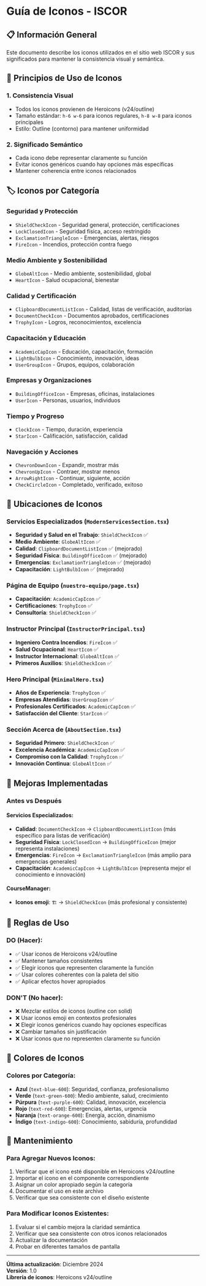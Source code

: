 # Guía de Iconos - ISCOR

## 📋 Información General

Este documento describe los iconos utilizados en el sitio web ISCOR y sus significados para mantener la consistencia visual y semántica.

## 🎯 Principios de Uso de Iconos

### 1. **Consistencia Visual**
- Todos los iconos provienen de Heroicons (v24/outline)
- Tamaño estándar: `h-6 w-6` para iconos regulares, `h-8 w-8` para iconos principales
- Estilo: Outline (contorno) para mantener uniformidad

### 2. **Significado Semántico**
- Cada icono debe representar claramente su función
- Evitar iconos genéricos cuando hay opciones más específicas
- Mantener coherencia entre iconos relacionados

## 🏷️ Iconos por Categoría

### **Seguridad y Protección**
- `ShieldCheckIcon` - Seguridad general, protección, certificaciones
- `LockClosedIcon` - Seguridad física, acceso restringido
- `ExclamationTriangleIcon` - Emergencias, alertas, riesgos
- `FireIcon` - Incendios, protección contra fuego

### **Medio Ambiente y Sostenibilidad**
- `GlobeAltIcon` - Medio ambiente, sostenibilidad, global
- `HeartIcon` - Salud ocupacional, bienestar

### **Calidad y Certificación**
- `ClipboardDocumentListIcon` - Calidad, listas de verificación, auditorías
- `DocumentCheckIcon` - Documentos aprobados, certificaciones
- `TrophyIcon` - Logros, reconocimientos, excelencia

### **Capacitación y Educación**
- `AcademicCapIcon` - Educación, capacitación, formación
- `LightBulbIcon` - Conocimiento, innovación, ideas
- `UserGroupIcon` - Grupos, equipos, colaboración

### **Empresas y Organizaciones**
- `BuildingOfficeIcon` - Empresas, oficinas, instalaciones
- `UserIcon` - Personas, usuarios, individuos

### **Tiempo y Progreso**
- `ClockIcon` - Tiempo, duración, experiencia
- `StarIcon` - Calificación, satisfacción, calidad

### **Navegación y Acciones**
- `ChevronDownIcon` - Expandir, mostrar más
- `ChevronUpIcon` - Contraer, mostrar menos
- `ArrowRightIcon` - Continuar, siguiente, acción
- `CheckCircleIcon` - Completado, verificado, exitoso

## 📍 Ubicaciones de Iconos

### **Servicios Especializados** (`ModernServicesSection.tsx`)
- **Seguridad y Salud en el Trabajo**: `ShieldCheckIcon` ✅
- **Medio Ambiente**: `GlobeAltIcon` ✅
- **Calidad**: `ClipboardDocumentListIcon` ✅ (mejorado)
- **Seguridad Física**: `BuildingOfficeIcon` ✅ (mejorado)
- **Emergencias**: `ExclamationTriangleIcon` ✅ (mejorado)
- **Capacitación**: `LightBulbIcon` ✅ (mejorado)

### **Página de Equipo** (`nuestro-equipo/page.tsx`)
- **Capacitación**: `AcademicCapIcon` ✅
- **Certificaciones**: `TrophyIcon` ✅
- **Consultoría**: `ShieldCheckIcon` ✅

### **Instructor Principal** (`InstructorPrincipal.tsx`)
- **Ingeniero Contra Incendios**: `FireIcon` ✅
- **Salud Ocupacional**: `HeartIcon` ✅
- **Instructor Internacional**: `GlobeAltIcon` ✅
- **Primeros Auxilios**: `ShieldCheckIcon` ✅

### **Hero Principal** (`MinimalHero.tsx`)
- **Años de Experiencia**: `TrophyIcon` ✅
- **Empresas Atendidas**: `UserGroupIcon` ✅
- **Profesionales Certificados**: `AcademicCapIcon` ✅
- **Satisfacción del Cliente**: `StarIcon` ✅

### **Sección Acerca de** (`AboutSection.tsx`)
- **Seguridad Primero**: `ShieldCheckIcon` ✅
- **Excelencia Académica**: `AcademicCapIcon` ✅
- **Compromiso con la Calidad**: `TrophyIcon` ✅
- **Innovación Continua**: `GlobeAltIcon` ✅

## 🔄 Mejoras Implementadas

### **Antes vs Después**

#### **Servicios Especializados:**
- **Calidad**: `DocumentCheckIcon` → `ClipboardDocumentListIcon` (más específico para listas de verificación)
- **Seguridad Física**: `LockClosedIcon` → `BuildingOfficeIcon` (mejor representa instalaciones)
- **Emergencias**: `FireIcon` → `ExclamationTriangleIcon` (más amplio para emergencias generales)
- **Capacitación**: `AcademicCapIcon` → `LightBulbIcon` (representa mejor el conocimiento e innovación)

#### **CourseManager:**
- **Iconos emoji**: `🏗️` → `ShieldCheckIcon` (más profesional y consistente)

## 📝 Reglas de Uso

### **DO (Hacer):**
- ✅ Usar iconos de Heroicons v24/outline
- ✅ Mantener tamaños consistentes
- ✅ Elegir iconos que representen claramente la función
- ✅ Usar colores coherentes con la paleta del sitio
- ✅ Aplicar efectos hover apropiados

### **DON'T (No hacer):**
- ❌ Mezclar estilos de iconos (outline con solid)
- ❌ Usar iconos emoji en contextos profesionales
- ❌ Elegir iconos genéricos cuando hay opciones específicas
- ❌ Cambiar tamaños sin justificación
- ❌ Usar iconos que no representen claramente su función

## 🎨 Colores de Iconos

### **Colores por Categoría:**
- **Azul** (`text-blue-600`): Seguridad, confianza, profesionalismo
- **Verde** (`text-green-600`): Medio ambiente, salud, crecimiento
- **Púrpura** (`text-purple-600`): Calidad, innovación, excelencia
- **Rojo** (`text-red-600`): Emergencias, alertas, urgencia
- **Naranja** (`text-orange-600`): Energía, acción, dinamismo
- **Índigo** (`text-indigo-600`): Conocimiento, sabiduría, profundidad

## 🔧 Mantenimiento

### **Para Agregar Nuevos Iconos:**
1. Verificar que el icono esté disponible en Heroicons v24/outline
2. Importar el icono en el componente correspondiente
3. Asignar un color apropiado según la categoría
4. Documentar el uso en este archivo
5. Verificar que sea consistente con el diseño existente

### **Para Modificar Iconos Existentes:**
1. Evaluar si el cambio mejora la claridad semántica
2. Verificar que sea consistente con otros iconos relacionados
3. Actualizar la documentación
4. Probar en diferentes tamaños de pantalla

---

**Última actualización**: Diciembre 2024  
**Versión**: 1.0  
**Librería de iconos**: Heroicons v24/outline

